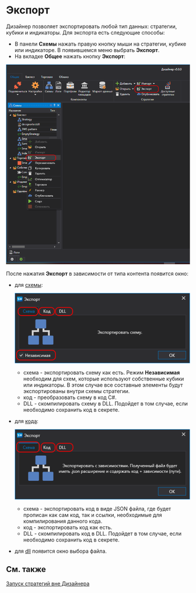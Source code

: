 # Экспорт

Дизайнер позволяет экспортировать любой тип данных: стратегии, кубики и индикаторы. Для экспорта есть следующие способы:

- В панели **Схемы** нажать правую кнопку мыши на стратегии, кубике или индикаторе. В появившемся меню выбрать **Экспорт**.
- На вкладке **Общее** нажать кнопку **Экспорт**:

![Designer Export strategies 00](../../../images/designer_export_strategies_00.png)

После нажатия **Экспорт** в зависимости от типа контента появится окно:

- для [схемы](../strategies/using_visual_designer.md):

  ![Designer Export strategies 01](../../../images/designer_export_strategies_01.png)

  - схема - экспортировать схему как есть. Режим **Независимая** необходим для схем, которые используют собственные кубики или индикаторы. В этом случае все составные элементы будут экспортированы внутри схемы стратегии.
  - код - преобразовать схему в код C#.
  - DLL - скомпилировать схему в DLL. Подойдет в том случае, если необходимо сохранить код в секрете.

- для [кода](../strategies/using_code.md):

  ![Designer Export strategies 02](../../../images/designer_export_strategies_02.png)

  - схема - экспортировать код в виде JSON файла, где будет прописан как сам код, так и ссылки, необходимые для компилирования данного кода.
  - код - экспортировать код как есть.
  - DLL - скомпилировать код в DLL. Подойдет в том случае, если необходимо сохранить код в секрете.

- для [dll](../strategies/using_dll.md) появится окно выбора файла.

## См. также

[Запуск стратегий вне Дизайнера](../live_execution/running_strategies_outside_of_designer.md)

